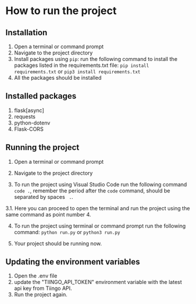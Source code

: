 # How to run the project

## Installation

1. Open a terminal or command prompt
2. Navigate to the project directory
3. Install packages using `pip`: run the following command to install the packages listed in the requirements.txt file:
`pip install requirements.txt` or `pip3 install requirements.txt`
4. All the packages should be installed

## Installed packages
1. flask[async]
2. requests
3. python-dotenv
4. Flask-CORS

## Running the project
1. Open a terminal or command prompt
2. Navigate to the project directory

3. To run the project using Visual Studio Code
run the following command `code .`, remember the  period after the `code` command, should be separated by spaces ` .`.

3.1. Here you can proceed to open the terminal and run the project using the same command as point number 4.

4. To run the project using terminal or command prompt run the following command:
`python run.py` or `python3 run.py`

5. Your project should be running now.

## Updating the environment variables

1. Open the .env file
2. update the "TIINGO_API_TOKEN" environment variable with the latest api key from Tiingo API.
3. Run the project again.
